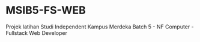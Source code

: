 # MSIB5-FS-WEB
Projek latihan Studi Independent Kampus Merdeka Batch 5 - NF Computer - Fullstack Web Developer
